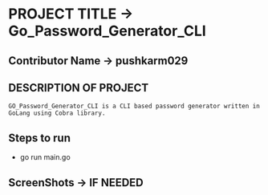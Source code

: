 # PROJECT TITLE -> Go_Password_Generator_CLI

## Contributor Name -> pushkarm029

## DESCRIPTION OF PROJECT
```
GO_Password_Generator_CLI is a CLI based password generator written in GoLang using Cobra library.
```

## Steps to run

- go run main.go

## ScreenShots -> IF NEEDED